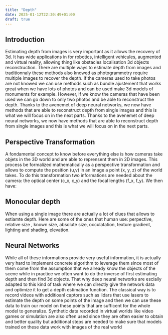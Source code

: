 ```yaml
---
title: "Depth"
date: 2025-01-12T22:30:49+01:00
draft: true
---
```


## Introduction
Estimating depth from images is very important as it allows the recovery of 3d. It has wide applications in for robotics, intelligent vehicules, augmented and virtual reality, allowing thing like obstacles localisation 3d objects reconstruction. 
There are multiple ways to estimate depth from images and traditionnaly these methods also knowed as photogrammetry require multiple images to recover the depth. If the cameras used to take photos are not knowed we can use methods such as bundle ajustement that works great when we have lots of photos and can be used make 3d models of monuments for example.
However, if we know the cameras that have been used we can go down to only two photos and be able to reconstruct the depth.
Thanks to the avenemet of deep neural networks, we now have methods that are able to reconstruct depth from single images and this is what we will focus on in the next parts. 
 Thanks to the avenemet of deep neural networks, we now have methods that are able to reconstruct depth from single images and this is what we will focus on in the next parts. 

## Perspective Transformation
A fondamental concept to know before everything else is how cameras take objets in the 3D world and are able to reprensent them in 2D images. 
This process be formalized mathematically as a perspective transformation and allows to compute the position (u,v) in an image a point (x, y, z) of the world takes.
To do this transformation two informations are needed about the camera: the optical center (c_x, c_y) and the focal lengths (f_x, f_y).
We then have:

## Monocular depth
When using a single image there are actually a lot of clues that allows to estiamte depth. Here are some of the ones that human use: perpective, relative size , known size, absolute size, occulatation, texture gradient, lighting and shading, elevation.

## Neural Networks
While all of these informations provide very useful information, it is actually very hard to implement concrete algorithm to leverage them since most of them come from the assumption that we already know the objects of the scene while in practice we often want to do the inverse of first estimating depth and then find 3d objects.
That why deep neural networks are escially adapted to this kind of task where we can directly give the network data and optimize it to get a depth estimation function.
The classical way is to record videos with additioanl captors such as lidars that use lasers to estimate the depth on some points of the image and then we can use these data to train our model on these points that are sufficent for the whole model to generalize. 
Synthetic data recorded in virtual worlds like video games or simulation are also often used since they are often easier to obtain and better quality but additional steps are needed to make sure that models trained on these data work with images of the real world
<script src="https://cdnjs.cloudflare.com/ajax/libs/three.js/r128/three.min.js"></script>

<div id="3d-container" style="width: 100%; height: 400px;"></div>

<script>
// Three.js scene setup
const container = document.getElementById('3d-container');
const scene = new THREE.Scene();
const camera = new THREE.PerspectiveCamera(75, container.clientWidth / container.clientHeight, 0.1, 1000);
const renderer = new THREE.WebGLRenderer();

renderer.setSize(container.clientWidth, container.clientHeight);
container.appendChild(renderer.domElement);

// Add a simple cube
const geometry = new THREE.BoxGeometry();
const material = new THREE.MeshBasicMaterial({ color: 0x00ff00 });
const cube = new THREE.Mesh(geometry, material);
scene.add(cube);

camera.position.z = 5;

// Animation loop
function animate() {
    requestAnimationFrame(animate);
    cube.rotation.x += 0.01;
    cube.rotation.y += 0.01;
    renderer.render(scene, camera);
}
animate();
</script>